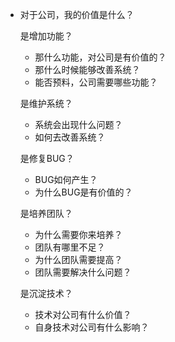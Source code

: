 - 对于公司，我的价值是什么？

  是增加功能？

  - 那什么功能，对公司是有价值的？
  - 那什么时候能够改善系统？
  - 能否预料，公司需要哪些功能？

  是维护系统？

  - 系统会出现什么问题？
  - 如何去改善系统？

  是修复BUG？

  - BUG如何产生？
  - 为什么BUG是有价值的？

  是培养团队？

  - 为什么需要你来培养？
  - 团队有哪里不足？
  - 为什么团队需要提高？
  - 团队需要解决什么问题？

  是沉淀技术？

  - 技术对公司有什么价值？
  - 自身技术对公司有什么影响？